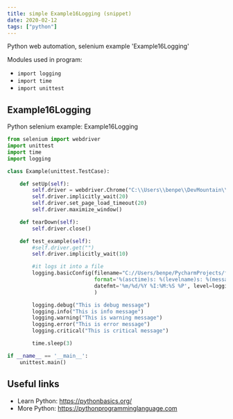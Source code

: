 ```yaml
---
title: simple Example16Logging (snippet)
date: 2020-02-12
tags: ["python"]
---
```

Python web automation, selenium example 'Example16Logging'


Modules used in program: 
* `import logging`
* `import time`
* `import unittest`

## Example16Logging

Python selenium example: Example16Logging

```python
from selenium import webdriver
import unittest
import time
import logging

class Example(unittest.TestCase):

    def setUp(self):
        self.driver = webdriver.Chrome("C:\\Users\\benpe\\DevMountain\\testing-resources\\chromedriver.exe")
        self.driver.implicitly_wait(20)
        self.driver.set_page_load_timeout(20)
        self.driver.maximize_window()

    def tearDown(self):
        self.driver.close()

    def test_example(self):
        #self.driver.get("")
        self.driver.implicitly_wait(10)

        #it logs it into a file
        logging.basicConfig(filename="C://Users/benpe/PycharmProjects/firstExample/test.log",
                            format='%(asctime)s: %(levelname)s: %(message)s',
                            datefmt='%m/%d/%Y %I:%M:%S %P', level=logging.DEBUG
                            )

        logging.debug("This is debug message")
        logging.info("This is info message")
        logging.warning("This is warning message")
        logging.error("This is error message")
        logging.critical("This is critical message")

        time.sleep(3)

if __name__ == '__main__':
    unittest.main()


```

## Useful links

- Learn Python: https://pythonbasics.org/
- More Python: https://pythonprogramminglanguage.com
